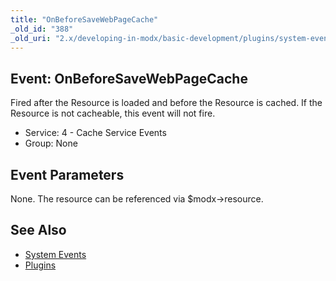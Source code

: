 ```yaml
---
title: "OnBeforeSaveWebPageCache"
_old_id: "388"
_old_uri: "2.x/developing-in-modx/basic-development/plugins/system-events/onbeforesavewebpagecache"
---
```


## Event: OnBeforeSaveWebPageCache

Fired after the Resource is loaded and before the Resource is cached. If the Resource is not cacheable, this event will not fire.

- Service: 4 - Cache Service Events 
- Group: None

## Event Parameters

None. The resource can be referenced via $modx->resource.

## See Also

- [System Events](extending-modx/plugins/system-events "System Events")
- [Plugins](extending-modx/plugins "Plugins")
